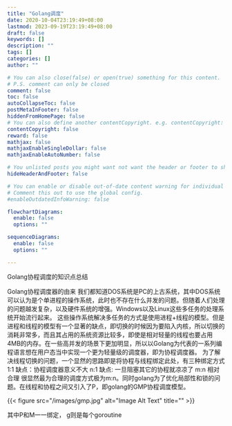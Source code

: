 ```yaml
---
title: "Golang调度"
date: 2020-10-04T23:19:49+08:00
lastmod: 2023-09-19T23:19:49+08:00
draft: false
keywords: []
description: ""
tags: []
categories: []
author: ""

# You can also close(false) or open(true) something for this content.
# P.S. comment can only be closed
comment: false
toc: false
autoCollapseToc: false
postMetaInFooter: false
hiddenFromHomePage: false
# You can also define another contentCopyright. e.g. contentCopyright: "This is another copyright."
contentCopyright: false
reward: false
mathjax: false
mathjaxEnableSingleDollar: false
mathjaxEnableAutoNumber: false

# You unlisted posts you might want not want the header or footer to show
hideHeaderAndFooter: false

# You can enable or disable out-of-date content warning for individual post.
# Comment this out to use the global config.
#enableOutdatedInfoWarning: false

flowchartDiagrams:
  enable: false
  options: ""

sequenceDiagrams: 
  enable: false
  options: ""

---
```


Golang协程调度的知识点总结

Golang协程调度器的由来 我们都知道DOS系统是PC的上古系统，其中DOS系统可以认为是个单进程的操作系统，此时也不存在什么并发的问题。但随着人们处理的问题越发复杂，以及硬件系统的增强。Windows以及Linux这些多任务的处理系统开始流行起来。 这些操作系统解决多任务的方式是使用进程+线程的模型。但是进程和线程的模型有一个显著的缺点，即切换的时候因为要陷入内核，所以切换的消耗非常多，而且其占用的系统资源比较多，即使是相对轻量的线程也要占用4MB的内存。在一些高并发的场景下更加明显，所以以Golang为代表的一系列编程语言想在用户态当中实现一个更为轻量级的调度器，即为协程调度器。 为了解决线程切换的问题，一个显然的思路即是将协程与线程绑定此处，有三种绑定方式
1:1 缺点：协程调度器意义不大
n:1 缺点: 一旦阻塞其它的协程就凉凉了
m:n 相对合理 很显然最为合理的调度方式极为m:n。同时golang为了优化局部性和锁的问题。在线程和协程之间又引入了P，即golang的GMP协程调度模型。

{{< figure src="/images/gmp.jpg" alt="Image Alt Text" title="" >}}

<!-- {{< figure src="/images/microservice_1.jpg" alt="Image Alt Text" title="" >}} -->


其中P和M一一绑定， g则是每个goroutine